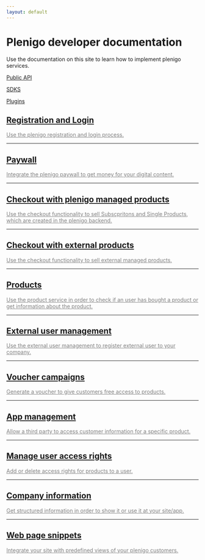 ```yaml
---
layout: default
---
```


# Plenigo developer documentation

Use the documentation on this site to learn how to implement plenigo services. 

[Public API](https://api.plenigo.com)

[SDKS](/sdks)

[Plugins](/plugins)



<div class="container">
        <div class="row">
            <div class="col-lg-8 col-lg-offset-2 col-md-10 col-md-offset-1">
                <div class="post-preview">
                    <a href="login">
                        <h2 class="post-title">
                            Registration and Login 
                        </h2>
                        <a href="login" style="color:grey"> 
                        Use the plenigo registration and login process.
                        </a>
                    </a>
                </div>
                <hr>
                 <div class="post-preview">
                      <a href="paywall" >
                           <h2 class="post-title">
                           Paywall
                           </h2>
                           <a href="paywall" style="color: grey"> 
                           Integrate the plenigo paywall to get money for your digital content.
                           </a>
                      </a>
                 </div>
                 <hr>
                <div class="post-preview">
                    <a href="checkout_plenigo_managed_products">
                        <h2 class="post-title">
                            Checkout with plenigo managed products
                        </h2>
                        <a href="checkout_plenigo_managed_products" style="color:grey"> 
                        Use the checkout functionality to sell Subscpritons and Single Products, which are created in the plenigo backend.  </a>
                    </a>
                </div>
                  <hr>
                <div class="post-preview">
                    <a href="checkout_external_products">
                        <h2 class="post-title">
                    Checkout with external products
                        </h2>
                    <a href="checkout_external_products" style="color:grey"> 
                     Use the checkout functionality to sell external managed products. </a>
                    </a>
                </div>
                <hr>
                <div class="post-preview">
                    <a href="products">
                         <h2 class="post-title">
                          Products
                         </h2>
                         <a href="products" style="color:grey"> 
                         Use the product service in order to check if an user has bought a product or get information about the product.
                         </a>
                    </a>
                </div>
                 <hr>
                 <div class="post-preview">
                      <a href="external_user_management"  >
                          <h2 class="post-title">
                           External user management
                           </h2>
                           <a href="external_user_management" style="color: grey"> 
                           Use the external user management to register external user to your company.
                          </a>
                      </a>
                 </div>
                 <hr>
                 <div class="post-preview">
                      <a href="voucher_campaigns"  >
                           <h2 class="post-title">
                           Voucher campaigns
                           </h2>
                           <a href="voucher_campaigns" style="color: grey"> 
                            Generate a voucher to give customers free access to products.</a>
                 </a>
                 </div>
                 <hr>
                 <div class="post-preview">
                       <a href="app_management"  >
                            <h2 class="post-title">
                            App management
                            </h2>
                            <a href="app_management" style="color: grey"> 
                    Allow a third party to access customer information for a specific product.
                       </a>
                 </a>
                </div>
                <hr>                   
                <div class="post-preview">
                        <a href="manage_user_access_rights"  >
                             <h2 class="post-title">
                             Manage user access rights
                             </h2>
                             <a href="manage_user_access_rights" style="color: grey"> 
                             Add or delete access rights for products to a user.
                        </a>
                       </a>
                </div>        
                <hr>                   
                <div class="post-preview">
                        <a href="company_information"  >
                             <h2 class="post-title">
                            Company information
                             </h2>
                             <a href="company_information" style="color: grey"> 
                             Get structured information in order to show it or use it at your site/app.</a>
                       </a>
                 </div>   
                <hr>                   
                 <div class="post-preview">
                                        <a href="page_snippets"  >
                                             <h2 class="post-title">
                                            Web page snippets
                                             </h2>
                                             <a href="page_snippets" style="color: grey"> 
                                              Integrate your site with predefined views of your plenigo customers.
                                           </a>

